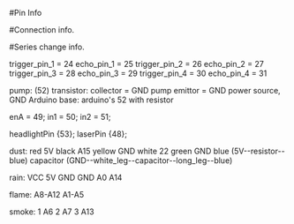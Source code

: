 #Pin Info

#Connection info.

#Series change info.


trigger_pin_1 = 24
echo_pin_1 = 25
trigger_pin_2 = 26
echo_pin_2 = 27
trigger_pin_3 = 28
echo_pin_3 = 29
trigger_pin_4 = 30
echo_pin_4 = 31


pump: (52)
	transistor:
	collector = GND pump
	emittor = GND power source, GND Arduino
	base: arduino's 52 with resistor

  enA = 49;
	in1 = 50;
	in2 = 51;



headlightPin {53};
laserPin {48};



dust:
	red 5V
	black A15
	yellow GND
	white 22
	green GND
	blue (5V--resistor--blue)
	capacitor (GND--white_leg--capacitor--long_leg--blue)

rain:
	VCC 5V
	GND GND
	A0 A14


flame:
	A8-A12 A1-A5

smoke:
	1 A6
	2 A7
	3 A13
